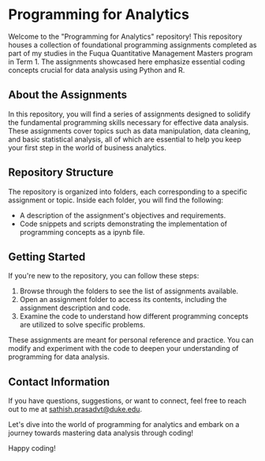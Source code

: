 # Programming for Analytics

Welcome to the "Programming for Analytics" repository! This repository houses a collection of foundational programming assignments completed as part of my studies in the Fuqua Quantitative Management Masters program in Term 1. The assignments showcased here emphasize essential coding concepts crucial for data analysis using Python and R.

## About the Assignments

In this repository, you will find a series of assignments designed to solidify the fundamental programming skills necessary for effective data analysis. These assignments cover topics such as data manipulation, data cleaning, and basic statistical analysis, all of which are essential to help you keep your first step in the world of business analytics.

## Repository Structure

The repository is organized into folders, each corresponding to a specific assignment or topic. Inside each folder, you will find the following:

- A description of the assignment's objectives and requirements.
- Code snippets and scripts demonstrating the implementation of programming concepts as a ipynb file.

## Getting Started

If you're new to the repository, you can follow these steps:

1. Browse through the folders to see the list of assignments available.
2. Open an assignment folder to access its contents, including the assignment description and code.
3. Examine the code to understand how different programming concepts are utilized to solve specific problems.

These assignments are meant for personal reference and practice. You can modify and experiment with the code to deepen your understanding of programming for data analysis.

## Contact Information

If you have questions, suggestions, or want to connect, feel free to reach out to me at [sathish.prasadvt@duke.edu](mailto:your@email.com).

Let's dive into the world of programming for analytics and embark on a journey towards mastering data analysis through coding!

Happy coding!

